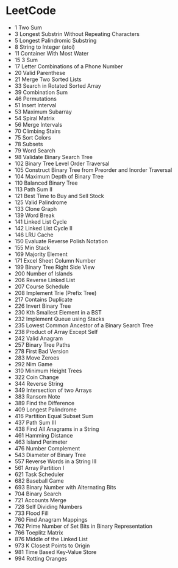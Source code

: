 # LeetCode
* 1 Two Sum
* 3 Longest Substrin Without Repeating Characters
* 5 Longest Palindromic Substring
* 8 String to Integer (atoi)
* 11 Container With Most Water
* 15 3 Sum
* 17 Letter Combinations of a Phone Number
* 20 Valid Parenthese
* 21 Merge Two Sorted Lists
* 33 Search in Rotated Sorted Array
* 39 Combination Sum
* 46 Permutations
* 51 Insert Interval
* 53 Maximum Subarray
* 54 Spiral Matrix
* 56 Merge Intervals
* 70 Climbing Stairs
* 75 Sort Colors
* 78 Subsets
* 79 Word Search
* 98 Validate Binary Search Tree 
* 102 Binary Tree Level Order Traversal
* 105 Construct Binary Tree from Preorder and Inorder Traversal
* 104 Maximum Depth of Binary Tree
* 110 Balanced Binary Tree
* 113 Path Sum II
* 121 Best Time to Buy and Sell Stock
* 125 Valid Palindrome
* 133 Clone Graph
* 139 Word Break
* 141 Linked List Cycle
* 142 Linked List Cycle II
* 146 LRU Cache
* 150 Evaluate Reverse Polish Notation
* 155 Min Stack
* 169 Majority Element
* 171 Excel Sheet Column Number
* 199 Binary Tree Right Side View
* 200 Number of Islands
* 206 Reverse Linked List
* 207 Course Schedule
* 208 Implement Trie (Prefix Tree)
* 217 Contains Duplicate
* 226 Invert Binary Tree
* 230 Kth Smallest Element in a BST
* 232 Implement Queue using Stacks
* 235 Lowest Common Ancestor of a Binary Search Tree
* 238 Product of Array Except Self
* 242 Valid Anagram
* 257 Binary Tree Paths
* 278 First Bad Version
* 283 Move Zeroes
* 292 Nim Game 
* 310 Minimum Height Trees
* 322 Coin Change
* 344 Reverse String
* 349 Intersection of two Arrays
* 383 Ransom Note
* 389 Find the Difference
* 409 Longest Palindrome
* 416 Partition Equal Subset Sum
* 437 Path Sum III
* 438 Find All Anagrams in a String
* 461 Hamming Distance
* 463 Island Perimeter
* 476 Number Complement
* 543 Diameter of Binary Tree
* 557 Reverse Words in a String III
* 561 Array Partition I
* 621 Task Scheduler
* 682 Baseball Game
* 693 Binary Number with Alternating Bits
* 704 Binary Search
* 721 Accounts Merge
* 728 Self Dividing Numbers
* 733 Flood Fill
* 760 Find Anagram Mappings
* 762 Prime Number of Set Bits in Binary Representation
* 766 Toeplitz Matrix
* 876 Middle of the Linked List
* 973 K Closest Points to Origin
* 981 Time Based Key-Value Store
* 994 Rotting Oranges
